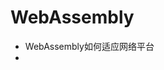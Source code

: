 # WebAssembly 
[WebAssembly]:https://developer.mozilla.org/zh-CN/docs/WebAssembly	"官方文档"

- WebAssembly如何适应网络平台 
- 


